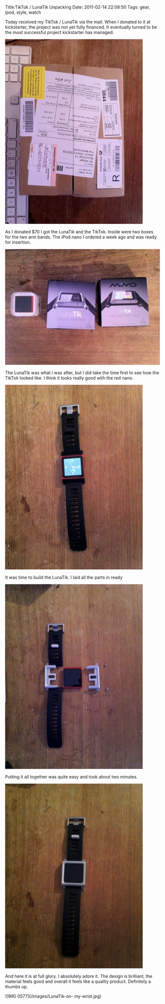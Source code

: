 Title:TikTok / LunaTik Unpacking
Date: 2011-02-14 22:08:50
Tags: gear, ipod, style, watch

Today received my TikTok / LunaTik via the mail. When I donated to it at
kickstarter, the project was not yet fully financed. It eventually turned to
be the most successful project kickstarter has managed.

![The box](/images/img_0567.jpg)

As I donated $70 I got the LunaTik and the TikTok. Inside were two boxes for
the two arm bands. The iPod nano I ordered a week ago and was ready for
insertion.

![Arm band and iPod](/images/IMG_0569.jpg)

The LunaTik was what I was after, but I did take the time first to see how the
TikTok looked like. I think it looks really good with the red nano.

![TikTok](/images/img_0572.jpg)

It was time to build the LunaTik. I laid all the parts in ready

![IMG 0574](/images/IMG_0574.jpg)

Putting it all together was quite easy and took about two minutes.

![IMG 0575](/images/IMG_0575.jpg)

And here it is at full glory. I absolutely adore it. The design is brilliant,
the material feels good and overall it feels like a quality product.
Definitely a thumbs up.

![IMG 0577](/images/LunaTik-on-
my-wrist.jpg)

